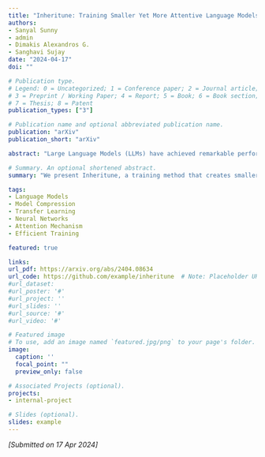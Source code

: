 ```yaml
---
title: "Inheritune: Training Smaller Yet More Attentive Language Models"
authors:
- Sanyal Sunny
- admin
- Dimakis Alexandros G.
- Sanghavi Sujay
date: "2024-04-17"
doi: ""

# Publication type.
# Legend: 0 = Uncategorized; 1 = Conference paper; 2 = Journal article;
# 3 = Preprint / Working Paper; 4 = Report; 5 = Book; 6 = Book section;
# 7 = Thesis; 8 = Patent
publication_types: ["3"]

# Publication name and optional abbreviated publication name.
publication: "arXiv"
publication_short: "arXiv"

abstract: "Large Language Models (LLMs) have achieved remarkable performance across various natural language processing tasks, primarily due to the transformer architecture and its self-attention mechanism. However, we observe that in standard decoder-style LLMs, attention matrices degenerate to single-column for deeper layers. Layers in this state are unable to learn anything meaningful and mostly redundant; we refer to these as lazy layers. The goal of this paper is to train smaller models by eliminating this structural inefficiency without compromising performance. Motivated by this observation, we propose Inheritune, a simple yet effective training recipe for developing smaller, high-performing language models. Smaller models trained with Inheritune, inherit early transformer layers from a larger pre-trained model, then retrain and progressively expand until they match or exceed the performance of the larger model. We demonstrate that Inheritune enables the training of various sizes of GPT-2 models on datasets like OpenWebText-9B and FineWeb_edu. Models trained with Inheritune, despite having significantly fewer layers, match or even surpass the performance of their larger counterparts. For instance, our 16-layer GPT-2 medium variant achieves comparable performance to the standard 24-layer GPT-2 medium model."

# Summary. An optional shortened abstract.
summary: "We present Inheritune, a training method that creates smaller yet equally effective language models by inheriting and fine-tuning early transformer layers from larger models, addressing the issue of lazy layers in deep networks."

tags:
- Language Models
- Model Compression
- Transfer Learning
- Neural Networks
- Attention Mechanism
- Efficient Training

featured: true

links:
url_pdf: https://arxiv.org/abs/2404.08634
url_code: https://github.com/example/inheritune  # Note: Placeholder URL
#url_dataset: 
#url_poster: '#'
#url_project: ''
#url_slides: ''
#url_source: '#'
#url_video: '#'

# Featured image
# To use, add an image named `featured.jpg/png` to your page's folder. 
image:
  caption: ''
  focal_point: ""
  preview_only: false

# Associated Projects (optional).
projects:
- internal-project

# Slides (optional).
slides: example
---
```


*[Submitted on 17 Apr 2024]*
